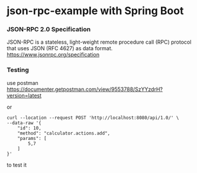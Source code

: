 # json-rpc-example with Spring Boot

### JSON-RPC 2.0 Specification  
JSON-RPC is a stateless, light-weight remote procedure call (RPC) protocol that uses JSON (RFC 4627) as data format.  
https://www.jsonrpc.org/specification


### Testing
use postman  
https://documenter.getpostman.com/view/9553788/SzYYzdrH?version=latest

or
```
curl --location --request POST 'http://localhost:8080/api/1.0/' \
--data-raw '{
    "id": 10,
    "method": "calculator.actions.add",
    "params": [
        5,7
    ]
}'
```
to test it
